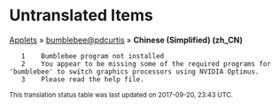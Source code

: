 # Untranslated Items
[Applets](../../../README.md) &#187; [bumblebee@pdcurtis](../README.md) &#187; **Chinese (Simplified) (zh_CN)**

       1	Bumblebee program not installed
       2	You appear to be missing some of the required programs for 'bumblebee' to switch graphics processors using NVIDIA Optimus.
       3	Please read the help file.

<sup>This translation status table was last updated on 2017-09-20, 23:43 UTC.</sup>
